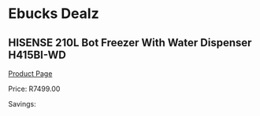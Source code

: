 
# Ebucks Dealz
## HISENSE 210L Bot Freezer With Water Dispenser H415BI-WD
[Product Page](https://www.ebucks.com/web/shop/productSelected.do?prodId=1094254739&catId=704986856)

Price: R7499.00

Savings: 


	